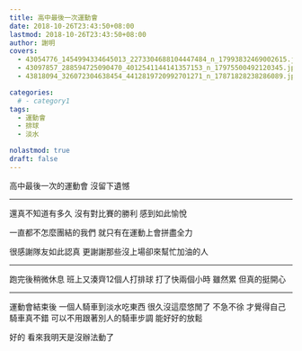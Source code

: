 ```yaml
---
title: 高中最後一次運動會
date: 2018-10-26T23:43:50+08:00
lastmod: 2018-10-26T23:43:50+08:00
author: 謝明
covers:
  - 43054776_1454994334645013_2273304688104447484_n_17993832469002615.jpg
  - 43097857_288594725090470_4012541144141357153_n_17975500492120345.jpg
  - 43818094_326072304638454_4412819720992701271_n_17871828238286089.jpg

categories:
  # - category1
tags:
  - 運動會
  - 排球
  - 淡水

nolastmod: true
draft: false
---
```


高中最後一次的運動會
沒留下遺憾

<!--more-->
___

還真不知道有多久
沒有對比賽的勝利 感到如此愉悅

一直都不怎麼團結的我們
就只有在運動上會拼盡全力

很感謝隊友如此認真
更謝謝那些沒上場卻來幫忙加油的人
___

跑完後稍微休息
班上又湊齊12個人打排球
打了快兩個小時
雖然累 但真的挺開心
___

運動會結束後
一個人騎車到淡水吃東西
很久沒這麼悠閒了
不急不徐
才覺得自己騎車真不錯
可以不用跟著別人的騎車步調
能好好的放鬆

好的
看來我明天是沒辦法動了
